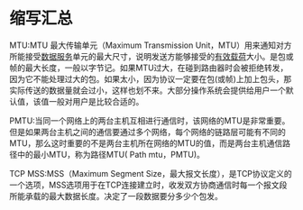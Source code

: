 # 缩写汇总

MTU:MTU 最大传输单元（Maximum Transmission Unit，MTU）用来通知对方所能接受[数据服务](https://link.zhihu.com/?target=https%3A//baike.baidu.com/item/%25E6%2595%25B0%25E6%258D%25AE%25E6%259C%258D%25E5%258A%25A1/23724818)单元的最大尺寸，说明发送方能够接受的[有效载荷](https://link.zhihu.com/?target=https%3A//baike.baidu.com/item/%25E6%259C%2589%25E6%2595%2588%25E8%25BD%25BD%25E8%258D%25B7/3653893)大小。是包或帧的最大长度，一般以字节记。如果MTU过大，在碰到路由器时会被拒绝转发，因为它不能处理过大的包。如果太小，因为协议一定要在包(或帧)上加上包头，那实际传送的数据量就会过小，这样也划不来。大部分操作系统会提供给用户一个默认值，该值一般对用户是比较合适的。

PMTU:当同一个网络上的两台主机互相进行通信时，该网络的MTU是非常重要。但是如果两台主机之间的通信要通过多个网络，每个网络的链路层可能有不同的MTU，那么这时重要的不是两台主机所在网络的MTU的值，而是两台主机通信路径中的最小MTU，称为路径MTU( Path mtu，PMTU)。

TCP MSS:MSS（Maximum Segment Size，最大报文长度），是TCP协议定义的一个选项，MSS选项用于在TCP连接建立时，收发双方协商通信时每一个报文段所能承载的最大数据长度。决定了一段数据要分多少个包发。
